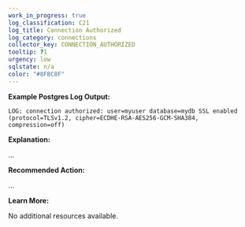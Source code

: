 ```yaml
---
work_in_progress: true
log_classification: C21
log_title: Connection Authorized
log_category: connections
collector_key: CONNECTION_AUTHORIZED
tooltip: ?1
urgency: low
sqlstate: n/a
color: "#8FBC8F"
---
```


**Example Postgres Log Output:**

```
LOG: connection authorized: user=myuser database=mydb SSL enabled (protocol=TLSv1.2, cipher=ECDHE-RSA-AES256-GCM-SHA384, compression=off)
```

**Explanation:**

...

**Recommended Action:**

...

**Learn More:**

No additional resources available.
